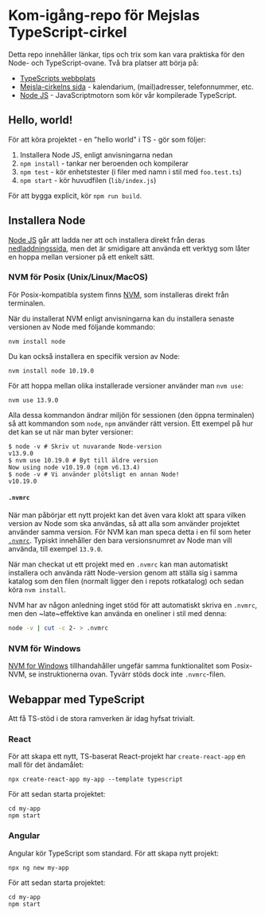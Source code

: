 # Kom-igång-repo för Mejslas TypeScript-cirkel

Detta repo innehåller länkar, tips och trix som kan vara praktiska för den Node-
och TypeScript-ovane. Två bra platser att börja på:

- [TypeScripts webbplats](https://www.typescriptlang.org/)
- [Mejsla-cirkelns sida](https://mejsla.se/cirkel2020/) - kalendarium,
  (mail)adresser, telefonnummer, etc.
- [Node JS](https://nodejs.org/) - JavaScriptmotorn som kör vår kompilerade
  TypeScript.

## Hello, world!

För att köra projektet - en "hello world" i TS - gör som följer:

1. Installera Node JS, enligt anvisningarna nedan
2. `npm install` - tankar ner beroenden och kompilerar
3. `npm test` - kör enhetstester (i filer med namn i stil med `foo.test.ts`)
3. `npm start` - kör huvudfilen (`lib/index.js`)

För att bygga explicit, kör `npm run build`.

## Installera Node

[Node JS](https://nodejs.org/) går att ladda ner att och installera direkt från
deras [nedladdningssida](https://nodejs.org/en/download/), men det är smidigare
att använda ett verktyg som låter en hoppa mellan versioner på ett enkelt sätt.

### NVM för Posix (Unix/Linux/MacOS)

För Posix-kompatibla system finns [NVM](https://github.com/nvm-sh/nvm), som
installeras direkt från terminalen.

När du installerat NVM enligt anvisningarna kan du installera senaste versionen
av Node med följande kommando:

    nvm install node

Du kan också installera en specifik version av Node:

    nvm install node 10.19.0

För att hoppa mellan olika installerade versioner använder man `nvm use`:

    nvm use 13.9.0

Alla dessa kommandon ändrar miljön för sessionen (den öppna terminalen) så att
kommandon som `node`, `npm` använder rätt version. Ett exempel på hur det kan se
ut när man byter versioner:

```shell
$ node -v # Skriv ut nuvarande Node-version
v13.9.0
$ nvm use 10.19.0 # Byt till äldre version
Now using node v10.19.0 (npm v6.13.4)
$ node -v # Vi använder plötsligt en annan Node!
v10.19.0
```

#### `.nvmrc`

När man påbörjar ett nytt projekt kan det även vara klokt att spara vilken
version av Node som ska användas, så att alla som använder projektet använder
samma version. För NVM kan man speca detta i en fil som heter
[`.nvmrc`](https://github.com/nvm-sh/nvm#nvmrc). Typiskt innehåller den bara
versionsnumret av Node man vill använda, till exempel `13.9.0`.

När man checkat ut ett projekt med en `.nvmrc` kan man automatiskt installera
och använda rätt Node-version genom att ställa sig i samma katalog som den filen
(normalt ligger den i repots rotkatalog) och sedan köra `nvm install`.

NVM har av någon anledning inget stöd för att automatiskt skriva en `.nvmrc`,
men den ~late~effektive kan använda en oneliner i stil med denna:

```bash
node -v | cut -c 2- > .nvmrc
```

### NVM för Windows 

[NVM for Windows](https://github.com/coreybutler/nvm-windows/) tillhandahåller
ungefär samma funktionalitet som Posix-NVM, se instruktionerna ovan. Tyvärr
stöds dock inte `.nvmrc`-filen.

## Webappar med TypeScript

Att få TS-stöd i de stora ramverken är idag hyfsat trivialt.

### React

För att skapa ett nytt, TS-baserat React-projekt har `create-react-app` en mall
för det ändamålet:

    npx create-react-app my-app --template typescript

För att sedan starta projektet:

    cd my-app
    npm start

### Angular

Angular kör TypeScript som standard. För att skapa nytt projekt:

    npx ng new my-app

För att sedan starta projektet:

    cd my-app
    npm start